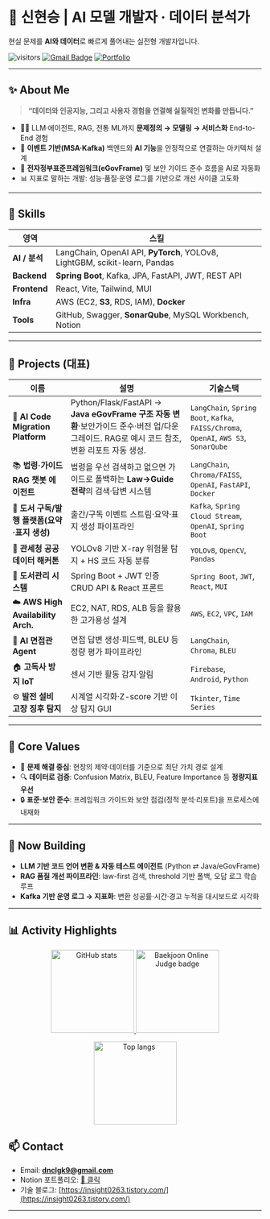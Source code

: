 # 🧠 신현승 | AI 모델 개발자 · 데이터 분석가
현실 문제를 **AI와 데이터**로 빠르게 풀어내는 실전형 개발자입니다.

![visitors](https://komarev.com/ghpvc/?username=hyunseongshin&color=blue)
[![Gmail Badge](https://img.shields.io/badge/-dnclgk9@gmail.com-c14438?style=flat&logo=Gmail&logoColor=white)](mailto:dnclgk9@gmail.com)
[![Portfolio](https://img.shields.io/badge/Notion-Portfolio-000000?logo=notion)](https://www.notion.so/Resume-1f8103967cce8099a16ac398fdd148b4)


---

## ✨ About Me

> **“데이터와 인공지능, 그리고 사용자 경험을 연결해 실질적인 변화를 만듭니다.”**

- 👨‍💻 LLM·에이전트, RAG, 전통 ML까지 **문제정의 → 모델링 → 서비스화** End-to-End 경험  
- 🔄 **이벤트 기반(MSA·Kafka)** 백엔드와 **AI 기능**을 안정적으로 연결하는 아키텍처 설계  
- 🧩 **전자정부표준프레임워크(eGovFrame)** 및 보안 가이드 준수 흐름을 AI로 자동화  
- 📊 지표로 말하는 개발: 성능·품질·운영 로그를 기반으로 개선 사이클 고도화

---

## 🔧 Skills

| 영역 | 스킬 |
|---|---|
| **AI / 분석** | LangChain, OpenAI API, **PyTorch**, YOLOv8, LightGBM, scikit-learn, Pandas |
| **Backend** | **Spring Boot**, Kafka, JPA, FastAPI, JWT, REST API |
| **Frontend** | React, Vite, Tailwind, MUI |
| **Infra** | AWS (EC2, **S3**, RDS, IAM), **Docker** |
| **Tools** | GitHub, Swagger, **SonarQube**, MySQL Workbench, Notion |


---

## 📁 Projects (대표)

| 이름 | 설명 | 기술스택 |
|---|---|---|
| 🔁 **AI Code Migration Platform** | Python/Flask/FastAPI → **Java eGovFrame 구조 자동 변환**·보안가이드 준수·버전 업/다운그레이드. RAG로 예시 코드 참조, 변환 리포트 자동 생성. | `LangChain`, `Spring Boot`, `Kafka`, `FAISS/Chroma`, `OpenAI`, `AWS S3`, `SonarQube` |
| 📚 **법령·가이드 RAG 챗봇 에이전트** | 법령을 우선 검색하고 없으면 가이드로 폴백하는 **Law→Guide 전략**의 검색·답변 시스템 | `LangChain`, `Chroma/FAISS`, `OpenAI`, `FastAPI`, `Docker` |
| 📰 **도서 구독/발행 플랫폼(요약·표지 생성)** | 출간/구독 이벤트 스트림·요약·표지 생성 파이프라인 | `Kafka`, `Spring Cloud Stream`, `OpenAI`, `Spring Boot` |
| 🛂 **관세청 공공데이터 해커톤** | YOLOv8 기반 X-ray 위험물 탐지 + HS 코드 자동 분류 | `YOLOv8`, `OpenCV`, `Pandas` |
| 📘 **도서관리 시스템** | Spring Boot + JWT 인증 CRUD API & React 프론트 | `Spring Boot`, `JWT`, `React`, `MUI` |
| ☁️ **AWS High Availability Arch.** | EC2, NAT, RDS, ALB 등을 활용한 고가용성 설계 | `AWS`, `EC2`, `VPC`, `IAM` |
| 🤖 **AI 면접관 Agent** | 면접 답변 생성·피드백, BLEU 등 정량 평가 파이프라인 | `LangChain`, `Chroma`, `BLEU` |
| 🏠 **고독사 방지 IoT** | 센서 기반 활동 감지·알림 | `Firebase`, `Android`, `Python` |
| ⚙️ **발전 설비 고장 징후 탐지** | 시계열 시각화·Z-score 기반 이상 탐지 GUI | `Tkinter`, `Time Series` |

---

## 📌 Core Values

- 🎯 **문제 해결 중심**: 현장의 제약·데이터를 기준으로 최단 가치 경로 설계  
- 🔍 **데이터로 검증**: Confusion Matrix, BLEU, Feature Importance 등 **정량지표 우선**  
- 🔒 **표준·보안 준수**: 프레임워크 가이드와 보안 점검(정적 분석·리포트)을 프로세스에 내재화

---

## 🚧 Now Building

- **LLM 기반 코드 언어 변환 & 자동 테스트 에이전트** (Python ⇄ Java/eGovFrame)  
- **RAG 품질 개선 파이프라인**: law-first 검색, threshold 기반 폴백, 오답 로그 학습 루프  
- **Kafka 기반 운영 로그 → 지표화**: 변환 성공률·시간·경고 누적을 대시보드로 시각화

---

## 📊 Activity Highlights

<p align="center">
  <!-- GitHub Stats (라이트/다크 자동 전환) -->
  <a href="https://github.com/hyunseongshin">
    <picture>
      <source media="(prefers-color-scheme: dark)" srcset="https://github-readme-stats.vercel.app/api?username=hyunseongshin&show_icons=true&theme=tokyonight&include_all_commits=true&count_private=true&line_height=24&hide=issues&cache_seconds=86400">
      <source media="(prefers-color-scheme: light)" srcset="https://github-readme-stats.vercel.app/api?username=hyunseongshin&show_icons=true&include_all_commits=true&count_private=true&line_height=24&hide=issues&cache_seconds=86400">
      <img alt="GitHub stats" src="https://github-readme-stats.vercel.app/api?username=hyunseongshin&show_icons=true&include_all_commits=true&count_private=true&line_height=24&hide=issues&cache_seconds=86400" height="165">
    </picture>
  </a>

  <!-- BOJ 뱃지 (https 로 교체) -->
  <a href="https://solved.ac/profile/shin1119">
    <img alt="Baekjoon Online Judge badge" src="https://mazassumnida.wtf/api/v2/generate_badge?boj=shin1119" height="165">
  </a>
</p>

<p align="center">
  <!-- Top Languages -->
  <a href="https://github.com/anuraghazra/github-readme-stats">
    <img alt="Top langs" src="https://github-readme-stats.vercel.app/api/top-langs/?username=hyunseongshin&layout=compact&theme=radical&langs_count=15&hide=Jupyter%20Notebook&cache_seconds=86400" height="165">
  </a>
</p>


## 📫 Contact

- Email: **dnclgk9@gmail.com**  
- Notion 포트폴리오: [🔗 클릭](https://www.notion.so/Resume-1f8103967cce8099a16ac398fdd148b4)  
- 기술 블로그: [https://insight0263.tistory.com/](https://insight0263.tistory.com/)

---
